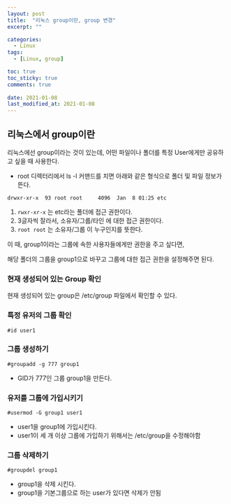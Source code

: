 ```yaml
---
layout: post
title:  "리눅스 group이란, group 변경"
excerpt: ""

categories:
  - Linux
tags:
  - [Linux, group]

toc: true
toc_sticky: true
comments: true
 
date: 2021-01-08
last_modified_at: 2021-01-08
---
```

## 리눅스에서 group이란

리눅스에선 group이라는 것이 있는데, 어떤 파일이나 폴더를 특정 User에게만 공유하고 싶을 때 사용한다.

- root 디렉터리에서 ls -l 커맨드를 치면 아래와 같은 형식으로 폴더 및 파일 정보가 뜬다. 

```
drwxr-xr-x  93 root root     4096  Jan  8 01:25 etc
```
  1.  ```rwxr-xr-x``` 는 etc라는 폴더에 접근 권한이다.
  2. 3글자씩 잘라서, 소유자/그룹/타인 에 대한 접근 권한이다.
  3. ```root root``` 는 소유자/그룹 이 누구인지를 뜻한다.

이 때, group1이라는 그룹에 속한 사용자들에게만 권한을 주고 싶다면,

해당 폴더의 그룹을 group1으로 바꾸고 그룹에 대한 접근 권한을 설정해주면 된다.



### 현재 생성되어 있는 Group 확인

현재 생성되어 있는 group은 /etc/group 파일에서 확인할 수 있다.

### 특정 유저의 그룹 확인

```
#id user1
```

### 그룹 생성하기

```
#groupadd -g 777 group1
```

- GID가 777인 그룹 group1을 만든다.

### 유저를 그룹에 가입시키기

```
#usermod -G group1 user1
```

- user1을 group1에 가입시킨다.
- user1이 세 개 이상 그룹에 가입하기 위해서는 /etc/group을 수정해야함

### 그룹 삭제하기

```
#groupdel group1
```

- group1을 삭제 시킨다.
- group1을 기본그룹으로 하는 user가 있다면 삭제가 안됨

